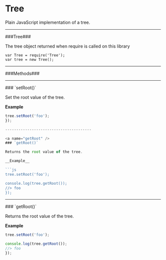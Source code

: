 Tree
=====================

Plain JavaScript implementation of a tree.

------------

###Tree###

The tree object returned when require is called on this library

    var Tree = require('Tree');
    var tree = new Tree();

------------

###Methods###

---------------------------------------

<a name="setRoot" />
### `setRoot()`

Set the root value of the tree.

__Example__

```js
tree.setRoot('foo');
});

---------------------------------------

<a name="getRoot" />
### `getRoot()`

Returns the root value of the tree.

__Example__

```js
tree.setRoot('foo');

console.log(tree.getRoot());
//> foo
});
```
---------------------------------------

<a name="getRoot" />
### `getRoot()`

Returns the root value of the tree.

__Example__

```js
tree.setRoot('foo');

console.log(tree.getRoot());
//> foo
});
```
